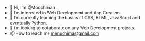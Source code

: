 - 👋 Hi, I’m @Moochiman
- 👀 I’m interested in Web Development and App Creation.
- 🌱 I’m currently learning the basics of CSS, HTML, JavaScript and eventually Python.
- 💞️ I’m looking to collaborate on any Web Development projects. 
- 📫 How to reach me menuchima@gmail.com

<!---
Moochiman/Moochiman is a ✨ special ✨ repository because its `README.md` (this file) appears on your GitHub profile.
You can click the Preview link to take a look at your changes.
--->
